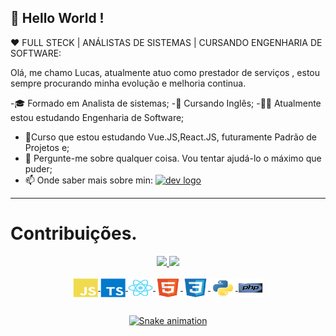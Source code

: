 ## 👋 Hello World  ! 
  
:heart: FULL STECK | ANÁLISTAS DE SISTEMAS | CURSANDO ENGENHARIA DE SOFTWARE:
  
Olá, me chamo Lucas, atualmente atuo como prestador de serviços , estou sempre procurando minha evolução e melhoria continua.

-🎓 Formado em Analista de sistemas;
-📖 Cursando Inglês;
-🏫📖 Atualmente estou estudando Engenharia de Software;
- 📖Curso que estou estudando Vue.JS,React.JS, futuramente Padrão de Projetos e;
- 💬 Pergunte-me sobre qualquer coisa. Vou tentar ajudá-lo o máximo que puder;
- 📫 Onde saber mais sobre min: [<img src="https://img.icons8.com/cute-clipart/36/000000/linkedin.png" alt="dev logo">](https://www.linkedin.com/in/lucas-dos-santos-973017107/) 

----
   
# Contribuições.
<center>

<div align="center">
  <a href="https://github.com/Lucasssanto">
  <img height="180em" src="https://github-readme-stats.vercel.app/api?username=lucasssanto&show_icons=true&theme=dracula&include_all_commits=true&count_private=true"/>
  <img height="180em" src="https://github-readme-stats.vercel.app/api/top-langs/?username=lucasssanto&layout=compact&langs_count=7&theme=dracula"/>
</div>
<div style="display: inline_block"><br>
  <img align="center" alt="Lucas-Js" height="30" width="40" src="https://raw.githubusercontent.com/devicons/devicon/master/icons/javascript/javascript-plain.svg">
  <img align="center" alt="Lucas-Ts" height="30" width="40" src="https://raw.githubusercontent.com/devicons/devicon/master/icons/typescript/typescript-plain.svg">
  <img align="center" alt="Lucas-React" height="30" width="40" src="https://raw.githubusercontent.com/devicons/devicon/master/icons/react/react-original.svg">
  <img align="center" alt="Lucas-HTML" height="30" width="40" src="https://raw.githubusercontent.com/devicons/devicon/master/icons/html5/html5-original.svg">
  <img align="center" alt=Lucas-CSS" height="30" width="40" src="https://raw.githubusercontent.com/devicons/devicon/master/icons/css3/css3-original.svg">
  <img align="center" alt="Lucas-Python" height="30" width="40" src="https://raw.githubusercontent.com/devicons/devicon/master/icons/python/python-original.svg">
  <img align="center" alt="Lucas-Php" height="30" width="40" src="https://raw.githubusercontent.com/devicons/devicon/master/icons/php/php-original.svg">
</div>
  
  ##
  
   ![Snake animation](https://github.com/Lucasssanto/LucasReadme/actions/workflows/blank.yml)
